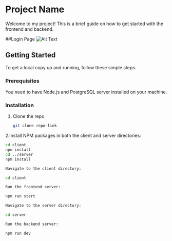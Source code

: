 # Project Name

Welcome to my project! This is a brief guide on how to get started with the frontend and backend.

##Login Page
![Alt Text](https://drive.google.com/file/d/1KWhxmggE6dWTXXC6b46kzp0kZBAsZhkP/view?usp=sharing)

## Getting Started

To get a local copy up and running, follow these simple steps.

### Prerequisites

You need to have Node.js and PostgreSQL server installed on your machine.

### Installation

1. Clone the repo
   ```sh
   git clone repo-link

2.Install NPM packages in both the client and server directories:

```sh
cd client
npm install
cd ../server
npm install

Navigate to the client directory:

cd client

Run the frontend server:

npm run start

Navigate to the server directory:

cd server

Run the backend server:

npm run dev

